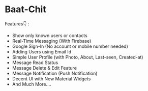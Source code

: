 # Baat-Chit


Features👇 :


* Show only known users or contacts
* Real-Time Messaging (With Firebase)
* Google Sign-In (No account or mobile number needed)
* Adding Users using Email Id
* Simple User Profile (with Photo, About, Last-seen, Created-at)
* Message Read Status
* Message Delete & Edit Feature
* Message Notification (Push Notification)
* Decent UI with New Material Widgets
* And Much More....
